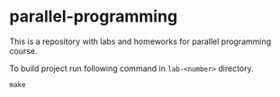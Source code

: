 # parallel-programming

This is a repository with labs and homeworks for parallel programming course.

To build project run following command in `lab-<number>` directory.

`make`

